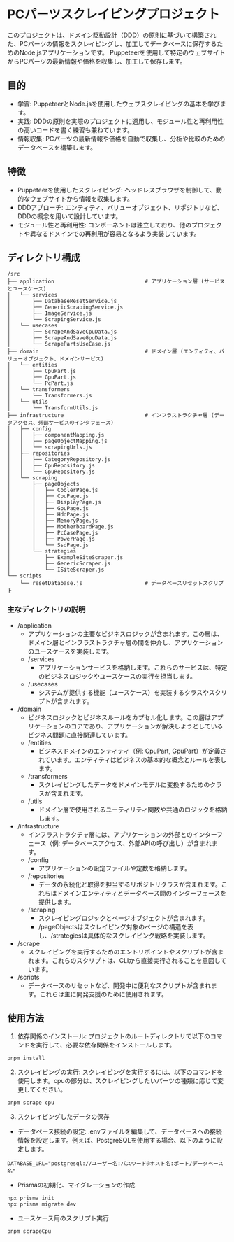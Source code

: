 # PCパーツスクレイピングプロジェクト

このプロジェクトは、ドメイン駆動設計（DDD）の原則に基づいて構築された、PCパーツの情報をスクレイピングし、加工してデータベースに保存するためのNode.jsアプリケーションです。
Puppeteerを使用して特定のウェブサイトからPCパーツの最新情報や価格を収集し、加工して保存します。

## 目的

- 学習: PuppeteerとNode.jsを使用したウェブスクレイピングの基本を学びます。
- 実践: DDDの原則を実際のプロジェクトに適用し、モジュール性と再利用性の高いコードを書く練習も兼ねています。
- 情報収集: PCパーツの最新情報や価格を自動で収集し、分析や比較のためのデータベースを構築します。

## 特徴

- Puppeteerを使用したスクレイピング: ヘッドレスブラウザを制御して、動的なウェブサイトから情報を収集します。
- DDDアプローチ: エンティティ、バリューオブジェクト、リポジトリなど、DDDの概念を用いて設計しています。
- モジュール性と再利用性: コンポーネントは独立しており、他のプロジェクトや異なるドメインでの再利用が容易となるよう実装しています。

## ディレクトリ構成

```
/src
├── application                             # アプリケーション層 (サービスとユースケース)
│   └── services
│       ├── DatabaseResetService.js
│       ├── GenericScrapingService.js
│       ├── ImageService.js
│       └── ScrapingService.js
│   └── usecases
│       ├── ScrapeAndSaveCpuData.js
│       ├── ScrapeAndSaveGpuData.js
│       └── ScrapePartsUseCase.js
├── domain                                  # ドメイン層 (エンティティ、バリューオブジェクト、ドメインサービス)
│   └── entities
│       ├── CpuPart.js
│       ├── GpuPart.js
│       └── PcPart.js
│   └── transformers
│       └── Transformers.js
│   └── utils
│       └── TransformUtils.js
├── infrastructure                          # インフラストラクチャ層 (データアクセス、外部サービスのインタフェース)
│   ├── config
│   │   ├── componentMapping.js
│   │   ├── pageObjectMapping.js
│   │   └── scrapingUrls.js
│   ├── repositories
│   │   ├── CategoryRepository.js
│   │   ├── CpuRepository.js
│   │   └── GpuRepository.js
│   └── scraping
│       ├── pageObjects
│       │   ├── CoolerPage.js
│       │   ├── CpuPage.js
│       │   ├── DisplayPage.js
│       │   ├── GpuPage.js
│       │   ├── HddPage.js
│       │   ├── MemoryPage.js
│       │   ├── MotherboardPage.js
│       │   ├── PcCasePage.js
│       │   ├── PowerPage.js
│       │   └── SsdPage.js
│       └── strategies
│           ├── ExampleSiteScraper.js
│           ├── GenericScraper.js
│           └── ISiteScraper.js
└── scripts
    └── resetDatabase.js                    # データベースリセットスクリプト

```

### 主なディレクトリの説明

- /application
  - アプリケーションの主要なビジネスロジックが含まれます。この層は、ドメイン層とインフラストラクチャ層の間を仲介し、アプリケーションのユースケースを実装します。
  - /services
    - アプリケーションサービスを格納します。これらのサービスは、特定のビジネスロジックやユースケースの実行を担当します。
  - /usecases
    - システムが提供する機能（ユースケース）を実装するクラスやスクリプトが含まれます。
- /domain
  - ビジネスロジックとビジネスルールをカプセル化します。この層はアプリケーションのコアであり、アプリケーションが解決しようとしているビジネス問題に直接関連しています。
  - /entities
    - ビジネスドメインのエンティティ（例: CpuPart, GpuPart）が定義されています。エンティティはビジネスの基本的な概念とルールを表します。
  - /transformers
    - スクレイピングしたデータをドメインモデルに変換するためのクラスが含まれます。
  - /utils
    - ドメイン層で使用されるユーティリティ関数や共通のロジックを格納します。
- /infrastructure
  - インフラストラクチャ層には、アプリケーションの外部とのインターフェース（例: データベースアクセス、外部APIの呼び出し）が含まれます。
  - /config
    - アプリケーションの設定ファイルや定数を格納します。
  - /repositories
    - データの永続化と取得を担当するリポジトリクラスが含まれます。これらはドメインエンティティとデータベース間のインターフェースを提供します。
  - /scraping
    - スクレイピングロジックとページオブジェクトが含まれます。
    - /pageObjectsはスクレイピング対象のページの構造を表し、/strategiesは具体的なスクレイピング戦略を実装します。
- /scrape
  - スクレイピングを実行するためのエントリポイントやスクリプトが含まれます。これらのスクリプトは、CLIから直接実行されることを意図しています。
- /scripts
  - データベースのリセットなど、開発中に便利なスクリプトが含まれます。これらは主に開発支援のために使用されます。

## 使用方法

1. 依存関係のインストール: プロジェクトのルートディレクトリで以下のコマンドを実行して、必要な依存関係をインストールします。
```
pnpm install
```

2. スクレイピングの実行: スクレイピングを実行するには、以下のコマンドを使用します。cpuの部分は、スクレイピングしたいパーツの種類に応じて変更してください。

```
pnpm scrape cpu
```

3. スクレイピングしたデータの保存

* データベース接続の設定: .envファイルを編集して、データベースへの接続情報を設定します。例えば、PostgreSQLを使用する場合、以下のように設定します。
```
DATABASE_URL="postgresql://ユーザー名:パスワード@ホスト名:ポート/データベース名"
```

* Prismaの初期化、マイグレーションの作成
```
npx prisma init
npx prisma migrate dev
```

* ユースケース用のスクリプト実行
```
pnpm scrapeCpu
```